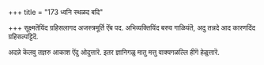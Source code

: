 +++
title = "173 ध्वनि स्थळद बदि"

+++
सूक्ष्मतॆयिंद ग्रहिसलागद अजस्त्रमूर्ति ऎंब पद. अभिव्यक्तियिंद बरुव गाळियंतॆ, अदु तन्नदे आद कारणदिंद ग्रहिसल्पट्टिदॆ.

अदन्ने कॆलवु तज्ञरु आकाश ऎंदु ओदुत्तारॆ. इतर ज्ञानिगळु मातु मत्तु वाक्यगळल्लि हीगॆ हेळुत्तारॆ.

